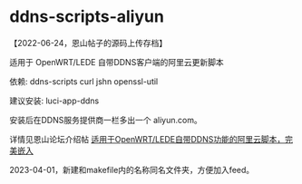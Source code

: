 # ddns-scripts-aliyun
【2022-06-24，恩山帖子的源码上传存档】

适用于 OpenWRT/LEDE 自带DDNS客户端的阿里云更新脚本

依赖: ddns-scripts curl jshn openssl-util

建议安装: luci-app-ddns

安装后在DDNS服务提供商一栏多出一个 aliyun.com。

详情见恩山论坛介绍帖 [适用于OpenWRT/LEDE自带DDNS功能的阿里云脚本，完美嵌入](http://www.right.com.cn/forum/thread-267501-1-1.html)

2023-04-01，新建和makefile内的名称同名文件夹，方便加入feed。
